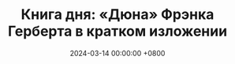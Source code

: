 ---
title: "Книга дня: «Дюна» Фрэнка Герберта в кратком изложении"
description: >-
  Погрузитесь в мир Дюны! Обзор книги Фрэнка Герберта: эпическое приключение, политика и экология на планете Арракис.
date: 2024-03-14 00:00:00 +0800
categories: [Мышление, Конспекты-книг]
tags:
  [
    дюна,
    фрэнк-герберт,
    научная-фантастика,
    космоопера,
    планета-арракис,
    дом-атрейдес,
    фремены,
    спайс,
    экология,
    политика,
    героизм,
    судьба,
    песчаные-черви,
    приключения,
    мир-дюны
  ]
image:
alt: Обложка книги Дюна Фрэнка Герберта
fallback:
  -
  # Replace with the URL of your backup image
  -
  # Replace with the URL of your backup image
---